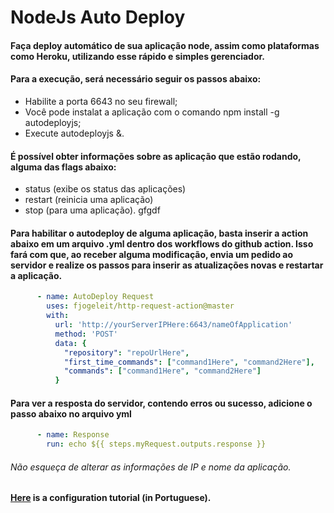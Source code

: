 # NodeJs Auto Deploy 

#### Faça deploy automático de sua aplicação node, assim como plataformas como Heroku, utilizando esse rápido e simples gerenciador.

#### Para a execução, será necessário seguir os passos abaixo:
- Habilite a porta 6643 no seu firewall;
- Você pode instalat a aplicação com o comando npm install -g autodeployjs;
- Execute autodeployjs &.

#### É possível obter informações sobre as aplicação que estão rodando, alguma das flags abaixo:
- status (exibe os status das aplicações)
- restart (reinicia uma aplicação)
- stop (para uma aplicação). gfgdf

#### Para habilitar o autodeploy de alguma aplicação, basta inserir a action abaixo em um arquivo .yml dentro dos workflows do github action. Isso fará com que, ao receber alguma modificação, envia um pedido ao servidor e realize os passos para inserir as atualizações novas e restartar a aplicação.

```yml
      - name: AutoDeploy Request
        uses: fjogeleit/http-request-action@master
        with:
          url: 'http://yourServerIPHere:6643/nameOfApplication'
          method: 'POST'
          data: {
            "repository": "repoUrlHere",
            "first_time_commands": ["command1Here", "command2Here"],
            "commands": ["command1Here", "command2Here"]
          }
```

#### Para ver a resposta do servidor, contendo erros ou sucesso, adicione o passo abaixo no arquivo yml

```yml
      - name: Response
        run: echo ${{ steps.myRequest.outputs.response }}
```

###### Não esqueça de alterar as informações de IP e nome da aplicação.

#### [Here](https://www.youtube.com/watch?v=tF_Ta0amX_E) is a configuration tutorial (in Portuguese).
